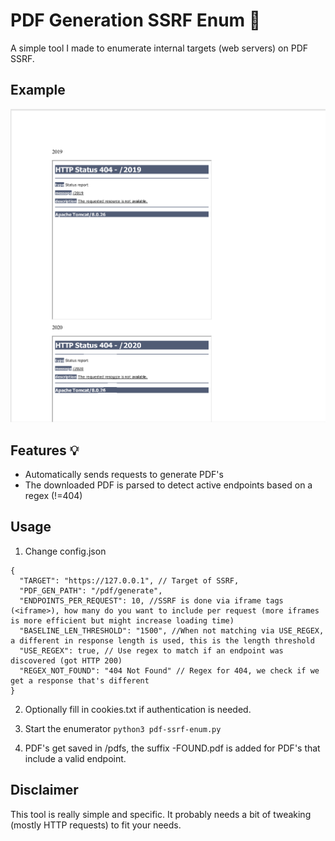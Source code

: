 # PDF Generation SSRF Enum 📡

A simple tool I made to enumerate internal targets (web servers) on PDF SSRF.

## Example

![Demo Image](example.png)

## Features 💡

- Automatically sends requests to generate PDF's
- The downloaded PDF is parsed to detect active endpoints based on a regex (!=404)

## Usage

1. Change config.json

```
{
  "TARGET": "https://127.0.0.1", // Target of SSRF,
  "PDF_GEN_PATH": "/pdf/generate",
  "ENDPOINTS_PER_REQUEST": 10, //SSRF is done via iframe tags (<iframe>), how many do you want to include per request (more iframes is more efficient but might increase loading time)
  "BASELINE_LEN_THRESHOLD": "1500", //When not matching via USE_REGEX, a different in response length is used, this is the length threshold
  "USE_REGEX": true, // Use regex to match if an endpoint was discovered (got HTTP 200)
  "REGEX_NOT_FOUND": "404 Not Found" // Regex for 404, we check if we get a response that's different
}
```

2. Optionally fill in cookies.txt if authentication is needed.

3. Start the enumerator
   `python3 pdf-ssrf-enum.py`

4. PDF's get saved in /pdfs, the suffix -FOUND.pdf is added for PDF's that include a valid endpoint.

## Disclaimer

This tool is really simple and specific. It probably needs a bit of tweaking (mostly HTTP requests) to fit your needs.

